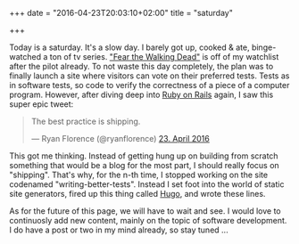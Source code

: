 +++
date = "2016-04-23T20:03:10+02:00"
title = "saturday"

+++

Today is a saturday. It's a slow day. I barely got up, cooked & ate, binge-watched a ton of tv series. ["Fear the Walking Dead"](http://www.imdb.com/title/tt3743822/?ref_=nv_sr_1) is off of my watchlist after the pilot already. To not waste this day completely, the plan was to finally launch a site where visitors can vote on their preferred tests. Tests as in software tests, so code to verify the correctness of a piece of a computer program. However, after diving deep into [Ruby on Rails](http://rubyonrails.org) again, I saw this super epic tweet:

<blockquote class="twitter-tweet" data-lang="de"><p lang="en" dir="ltr">The best practice is shipping.</p>&mdash; Ryan Florence (@ryanflorence) <a href="https://twitter.com/ryanflorence/status/723918632913264640">23. April 2016</a></blockquote> <script async src="//platform.twitter.com/widgets.js" charset="utf-8"></script>

This got me thinking. Instead of getting hung up on building from scratch something that would be a blog for the most part, I should really focus on "shipping". That's why, for the n-th time, I stopped working on the site codenamed "writing-better-tests". Instead I set foot into the world of static site generators, fired up this thing called [Hugo](http://gohugo.io), and wrote these lines.

As for the future of this page, we will have to wait and see. I would love to continuosly add new content, mainly on the topic of software development. I do have a post or two in my mind already, so stay tuned ...
